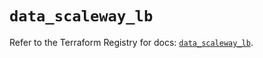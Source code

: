 # `data_scaleway_lb`

Refer to the Terraform Registry for docs: [`data_scaleway_lb`](https://registry.terraform.io/providers/scaleway/scaleway/2.42.1/docs/data-sources/lb).
